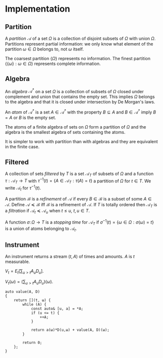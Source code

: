 # Implementation

## Partition

A _partition_ $\mathcal{A}$ of a set $Ω$ is a collection of disjoint subsets
of $Ω$ with union $Ω$. Partitions represent partial information:
we only know what element of the partition $ω\in Ω$ belongs to, not
$ω$ itself.

The coarsest partition $\{Ω\}$ represents no information. The finest
partition $\{\{ω\}:ω\in Ω\}$ represents complete information.

## Algebra

An _algebra_ $\mathcal{A}^*$ on a set $Ω$ is a collection of subsets of $Ω$
closed under complement and union that contains the empty set.
This implies $Ω$ belongs to the algebra and that it is closed
under intersection by De Morgan's laws.

An _atom_ of $\mathcal{A}^*$ is a set $A\in\mathcal{A}^*$ with the property
$B\subseteq A$ and $B\in\mathcal{A}^*$ imply $B = A$ or $B$ is the empty set.

The atoms of a finite algebra of sets on $Ω$ form a partition of $Ω$
and the algebra is the smallest algebra of sets containing the atoms.

It is simpler to work with partition than with algebras and they are
equivalent in the finite case.

## Filtered

A collection of sets _filtered_ by $T$ is a set $\mathcal{A}_T$ of subsets of $Ω$
and a function $τ:\mathcal{A}_T\to T$ with $τ^{-1}(t) = \{A\in\mathcal{A}_T:τ(A) = t\}$
a partition of $Ω$ for $t\in T$. We write $\mathcal{A}_t$ for $τ^{-1}(t)$.

A partition $\mathcal{B}$ is a _refinement_ of $\mathcal{A}$ if every
$B\in\mathcal{B}$ is a subset of some $A\in\mathcal{A}$.
Define $\mathcal{A}\preceq \mathcal{B}$ iff $\mathcal{B}$ is a refinement of $\mathcal{A}$.
If $T$ is totally ordered then $\mathcal{A}_T$ is a _filtration_ if
$\mathcal{A}_t\preceq\mathcal{A}_u$ when $t\le u$, $t,u\in T$.

A function $σ\colon Ω\to T$ is a _stopping time_ for $\mathcal{A}_T$ if
$σ^{-1}(t) = \{ω\in Ω:σ(ω) = t\}$ is a union of atoms belonging to $\mathcal{A}_t$.

## Instrument

An instrument returns a stream $(t, A)$ of times and amounts. $A$ is $t$ measurable.

$V_t = E_t[\sum_{u > t} A_u D_u]$.

$V_t(ω) =(\sum_{u > t} A_u D_u)(ω)$.

```
auto value(A, D)
{
	return [](t, ω) {
		while (A) {
			const auto& [u, a] = *A;
			if (u <= t) {
				++A;
			}

			return a(ω)*D(u,ω) + value(A, D)(ω);
		}

		return 0;
	};
}
```

